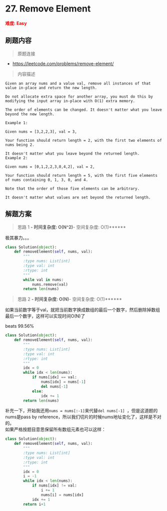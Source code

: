 # 27. Remove Element

**<font color=red>难度: Easy</font>**

## 刷题内容

> 原题连接

* https://leetcode.com/problems/remove-element/

> 内容描述

```
Given an array nums and a value val, remove all instances of that value in-place and return the new length.

Do not allocate extra space for another array, you must do this by modifying the input array in-place with O(1) extra memory.

The order of elements can be changed. It doesn't matter what you leave beyond the new length.

Example 1:

Given nums = [3,2,2,3], val = 3,

Your function should return length = 2, with the first two elements of nums being 2.

It doesn't matter what you leave beyond the returned length.
Example 2:

Given nums = [0,1,2,2,3,0,4,2], val = 2,

Your function should return length = 5, with the first five elements of nums containing 0, 1, 3, 0, and 4.

Note that the order of those five elements can be arbitrary.

It doesn't matter what values are set beyond the returned length.
```

## 解题方案

> 思路 1
******- 时间复杂度: O(N^2)******- 空间复杂度: O(1)******

极其暴力。。。

```python
class Solution(object):
    def removeElement(self, nums, val):
        """
        :type nums: List[int]
        :type val: int
        :rtype: int
        """
        while val in nums:
            nums.remove(val)
        return len(nums)
```



> 思路 2
******- 时间复杂度: O(N)******- 空间复杂度: O(1)******

如果当前数字等于val，就把当前数字换成数组的最后一个数字，然后删除掉数组最后一个数字，这样可以实现时间O(N)了

beats 99.56%

```python
class Solution(object):
    def removeElement(self, nums, val):
        """
        :type nums: List[int]
        :type val: int
        :rtype: int
        """
        idx = 0
        while idx < len(nums):
            if nums[idx] == val:
                nums[idx] = nums[-1]
                del nums[-1] 
            else:
                idx += 1
        return len(nums)
```
补充一下，开始我还用```nums = nums[:-1]```来代替```del nums[-1] ```，但是这道题的nums是pass by reference，所以我们切片的时候nums地址变化了，这样是不对的。  
如果严格按题目意思保留所有数组元素也可以这样：
```python
class Solution(object):
    def removeElement(self, nums, val):
        """
        :type nums: List[int]
        :type val: int
        :rtype: int
        """
        idx = 0
        i = -1
        while idx < len(nums):
            if nums[idx] != val:
                i += 1
                nums[i] = nums[idx]
            idx += 1
        return i+1
```